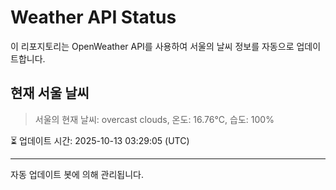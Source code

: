 
# Weather API Status

이 리포지토리는 OpenWeather API를 사용하여 서울의 날씨 정보를 자동으로 업데이트합니다.

## 현재 서울 날씨
> 서울의 현재 날씨: overcast clouds, 온도: 16.76°C, 습도: 100%

⏳ 업데이트 시간: 2025-10-13 03:29:05 (UTC)

---
자동 업데이트 봇에 의해 관리됩니다.
